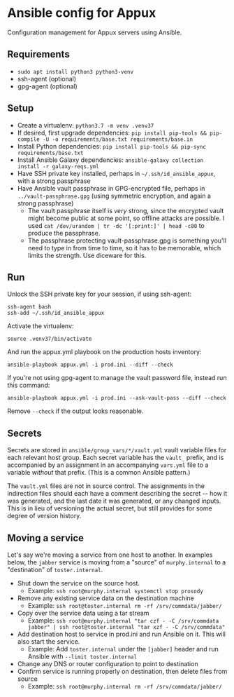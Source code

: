 # Ansible config for Appux

Configuration management for Appux servers using Ansible.

## Requirements

- `sudo apt install python3 python3-venv`
- ssh-agent (optional)
- gpg-agent (optional)

## Setup

- Create a virtualenv: `python3.7 -m venv .venv37`
- If desired, first upgrade dependencies:
  `pip install pip-tools && pip-compile -U -o requirements/base.txt requirements/base.in`
- Install Python dependencies:
  `pip install pip-tools && pip-sync requirements/base.txt`
- Install Ansible Galaxy dependencies:
  `ansible-galaxy collection install -r galaxy-reqs.yml`
- Have SSH private key installed, perhaps in
  `~/.ssh/id_ansible_appux`, with a strong passphrase
- Have Ansible vault passphrase in GPG-encrypted file, perhaps in
  `../vault-passphrase.gpg` (using symmetric encryption, and again a
  strong passphrase)
    - The vault passphrase itself is *very* strong, since the
      encrypted vault might become public at some point, so offline attacks are
      possible. I used `cat /dev/urandom | tr -dc '[:print:]' | head -c80`
      to produce the passphrase.
    - The passphrase protecting vault-passphrase.gpg is something
      you'll need to type in from time to time, so it has to be
      memorable, which limits the strength. Use diceware for this.

## Run

Unlock the SSH private key for your session, if using ssh-agent:

```
ssh-agent bash
ssh-add ~/.ssh/id_ansible_appux
```

Activate the virtualenv:

```
source .venv37/bin/activate
```

And run the appux.yml playbook on the production hosts inventory:

```
ansible-playbook appux.yml -i prod.ini --diff --check
```

If you're not using gpg-agent to manage the vault password file,
instead run this command:

```
ansible-playbook appux.yml -i prod.ini --ask-vault-pass --diff --check
```

Remove `--check` if the output looks reasonable.

## Secrets

Secrets are stored in `ansible/group_vars/*/vault.yml` vault variable
files for each relevant host group. Each secret variable has the
`vault_` prefix, and is accompanied by an assignment in an
accompanying `vars.yml` file to a variable *without* that
prefix. (This is a common Ansible pattern.)

The `vault.yml` files are not in source control. The assignments in
the indirection files should each have a comment describing the secret
-- how it was generated, and the last date it was generated, or any
changed inputs. This is in lieu of versioning the actual secret, but
still provides for some degree of version history.

## Moving a service

Let's say we're moving a service from one host to another. In examples
below, the `jabber` service is moving from a "source" of
`murphy.internal` to a "destination" of `toster.internal`.

- Shut down the service on the source host.
    - Example: `ssh root@murphy.internal systemctl stop prosody`
- Remove any existing service data on the destination machine
    - Example: `ssh root@toster.internal rm -rf /srv/commdata/jabber/`
- Copy over the service data using a tar stream
    - Example: `ssh root@murphy.internal "tar czf - -C /srv/commdata jabber" | ssh root@toster.internal "tar xzf - -C /srv/commdata"`
- Add destination host to service in prod.ini and run Ansible on
  it. This will also start the service.
    - Example: Add `toster.internal` under the `[jabber]` header and
      run Ansible with `--limit toster.internal`
- Change any DNS or router configuration to point to destination
- Confirm service is running properly on destination, then delete
  files from source
    - Example: `ssh root@murphy.internal rm -rf /srv/commdata/jabber/`
